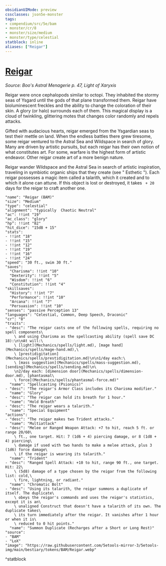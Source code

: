 ```yaml
---
obsidianUIMode: preview
cssclasses: json5e-monster
tags:
- compendium/src/5e/bam
- monster/cr/8
- monster/size/medium
- monster/type/celestial
statblock: inline
aliases: ["Reigar"]
---
```

# [Reigar](Mechanics\bestiary\celestial/reigar-bam.md)
*Source: Boo's Astral Menagerie p. 47, Light of Xaryxis*  

Reigar were once cephalopods similar to octopi. They inhabited the stormy seas of Ysgard until the gods of that plane transformed them. Reigar have bioluminescent freckles and the ability to change the coloration of their skin. A glory (or halo) surrounds each of them. This magical display is a cloud of twinkling, glittering motes that changes color randomly and repels attacks.

Gifted with audacious hearts, reigar emerged from the Ysgardian seas to test their mettle on land. When the endless battles there grew tiresome, some reigar ventured to the Astral Sea and Wildspace in search of glory. Many are driven by artistic pursuits, but each reigar has their own notion of what constitutes art. For some, warfare is the highest form of artistic endeavor. Other reigar create art of a more benign nature.

Reigar wander Wildspace and the Astral Sea in search of artistic inspiration, traveling in symbiotic organic ships that they create (see " Esthetic "). Each reigar possesses a magic item called a talarith, which it created and to which it alone can attune. If this object is lost or destroyed, it takes ` + 20` days for the reigar to craft another one.

```statblock
"name": "Reigar (BAM)"
"size": "Medium"
"type": "celestial"
"alignment": "typically  Chaotic Neutral"
"ac": !!int "19"
"ac_class": "glory"
"hp": !!int "82"
"hit_dice": "15d8 + 15"
"stats":
- !!int "18"
- !!int "15"
- !!int "12"
- !!int "19"
- !!int "16"
- !!int "24"
"speed": "30 ft., swim 30 ft."
"saves":
  "Charisma": !!int "10"
  "Dexterity": !!int "5"
  "Wisdom": !!int "6"
  "Constitution": !!int "4"
"skillsaves":
  "History": !!int "7"
  "Performance": !!int "10"
  "Arcana": !!int "7"
  "Persuasion": !!int "10"
"senses": "passive Perception 13"
"languages": "Celestial, Common, Deep Speech, Draconic"
"cr": "8"
"traits":
- "desc": "The reigar casts one of the following spells, requiring no spell components\
    \ and using Charisma as the spellcasting ability (spell save DC 18):\n\nAt will:\
    \ [light](Mechanics/spells/light.md), [mage hand](Mechanics/spells/mage-hand.md),\
    \ [prestidigitation](Mechanics/spells/prestidigitation.md)\n\n1/day each:\
    \ [mass suggestion](Mechanics/spells/mass-suggestion.md), [sending](Mechanics/spells/sending.md)\n\
    \n2/day each: [dimension door](Mechanics/spells/dimension-door.md), [phantasmal\
    \ force](Mechanics/spells/phantasmal-force.md)"
  "name": "Spellcasting (Psionics)"
- "desc": "The reigar's Armor Class includes its Charisma modifier."
  "name": "Glory"
- "desc": "The reigar can hold its breath for 1 hour."
  "name": "Hold Breath"
- "desc": "The reigar wears a talarith."
  "name": "Special Equipment"
"actions":
- "desc": "The reigar makes two Trident attacks."
  "name": "Multiattack"
- "desc": "Melee or Ranged Weapon Attack: +7 to hit, reach 5 ft. or range 20/60\
    \ ft., one target. Hit: 7 (1d6 + 4) piercing damage, or 8 (1d8 + 4) piercing\
    \ damage if used with two hands to make a melee attack, plus 3 (1d6) force damage\
    \ if the reigar is wearing its talarith."
  "name": "Trident"
- "desc": "Ranged Spell Attack: +10 to hit, range 90 ft., one target. Hit: 22\
    \ (5d8) damage of a type chosen by the reigar from the following list: cold,\
    \ fire, lightning, or radiant."
  "name": "Chromatic Bolt"
- "desc": "Using its talarith, the reigar summons a duplicate of itself. The duplicate\
    \ obeys the reigar's commands and uses the reigar's statistics, except it is an\
    \ unaligned Construct that doesn't have a talarith of its own. The duplicate takes\
    \ its turn immediately after the reigar. It vanishes after 1 hour or when it is\
    \ reduced to 0 hit points."
  "name": "Summon Duplicate (Recharges after a Short or Long Rest)"
"source":
- "BAM"
- "LoX"
"image": "https://raw.githubusercontent.com/5etools-mirror-3/5etools-img/main/bestiary/tokens/BAM/Reigar.webp"
```
^statblock